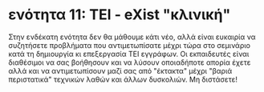 
<h1>ενότητα 11: TEI - eXist "κλινική" </h1>

Στην ενδέκατη ενότητα δεν θα μάθουμε κάτι νέο, αλλά είναι ευκαιρία να συζητήσετε προβλήματα που αντιμετωπίσατε μέχρι τώρα στο σεμινάριο κατά τη δημιουργία κι επεξεργασία ΤΕΙ εγγράφων. Οι εκπαιδευτές είναι διαθέσιμοι να σας βοήθησουν και να λύσουν οποιαδήποτε απορία έχετε αλλά και να αντιμετωπίσουν μαζί σας από "έκτακτα" μέχρι "βαριά περιστατικά" τεχνικών λαθών και άλλων δυσκολιών. Μη διστάσετε!
</lb>
 <h3></h3>
<ul>
